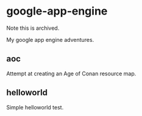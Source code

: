 # google-app-engine

Note this is archived.

My google app engine adventures.

## aoc

Attempt at creating an Age of Conan resource map.

## helloworld

Simple helloworld test.
